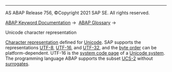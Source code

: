   

* * *

AS ABAP Release 756, ©Copyright 2021 SAP SE. All rights reserved.

[ABAP Keyword Documentation](https://help.sap.com/doc/abapdocu_756_index_htm/7.56/en-US/abenabap.htm) →  [ABAP Glossary](https://help.sap.com/doc/abapdocu_756_index_htm/7.56/en-US/abenabap_glossary.htm) → 

Unicode character representation

[Character representation](https://help.sap.com/doc/abapdocu_756_index_htm/7.56/en-US/abenchar_representation_glosry.htm "Glossary Entry") defined for [Unicode](https://help.sap.com/doc/abapdocu_756_index_htm/7.56/en-US/abenunicode_glosry.htm "Glossary Entry"). SAP supports the representations [UTF-8](https://help.sap.com/doc/abapdocu_756_index_htm/7.56/en-US/abenutf8_glosry.htm "Glossary Entry"), [UTF-16](https://help.sap.com/doc/abapdocu_756_index_htm/7.56/en-US/abenutf16_glosry.htm "Glossary Entry"), and [UTF-32](https://help.sap.com/doc/abapdocu_756_index_htm/7.56/en-US/abenutf32_glosry.htm "Glossary Entry"), and the [byte order](https://help.sap.com/doc/abapdocu_756_index_htm/7.56/en-US/abenbyte_order_glosry.htm "Glossary Entry") can be platform-dependent. UTF-16 is the [system code page](https://help.sap.com/doc/abapdocu_756_index_htm/7.56/en-US/abensystem_codepage_glosry.htm "Glossary Entry") of a [Unicode system](https://help.sap.com/doc/abapdocu_756_index_htm/7.56/en-US/abenunicode_system_glosry.htm "Glossary Entry"). The programming language ABAP supports the subset [UCS-2](https://help.sap.com/doc/abapdocu_756_index_htm/7.56/en-US/abenucs2_glosry.htm "Glossary Entry") without [surrogates](https://help.sap.com/doc/abapdocu_756_index_htm/7.56/en-US/abensurrogates_glosry.htm "Glossary Entry").